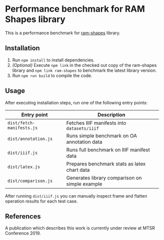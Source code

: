 # Performance benchmark for RAM Shapes library

This is a performance benchmark for [ram-shapes](https://github.com/AlexeyMz/ram-shapes) library.

## Installation
1. Run `npm install` to install dependencies.
2. *(Optional)* Execute `npm link` in the checked out copy of the ram-shapes library and `npm link ram-shapes` to benchmark the latest library version.
3. Run `npm run build` to compile the code.

## Usage
After executing installation steps, run one of the following entry points:

| Entry point               | Description                                    |
|---------------------------|------------------------------------------------|
| `dist/fetch-manifests.js` | Fetches IIIF manifests into `datasets/iiif`    |
| `dist/annotation.js`      | Runs simple benchmark on OA annotation data    |
| `dist/iiif.js`            | Runs full benchmark on IIIF manifest data      |
| `dist/latex.js`           | Prepares benchmark stats as latex chart data   |
| `dist/comparison.js`      | Generates library comparison on simple example |

After running `dist/iiif.js` you can manually inspect frame and flatten operation results for each test case.

## References
A publication which describes this work is currently under review at MTSR Conference 2019.
